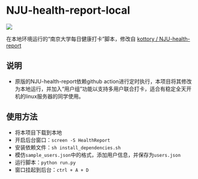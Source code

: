# NJU-health-report-local
![](https://img.shields.io/badge/language-python-brightgreen)

在本地环境运行的“南京大学每日健康打卡”脚本，修改自 [kottory / NJU-health-report](https://github.com/kottory/NJU-health-report)

## 说明
- 原版的NJU-health-report依赖github action进行定时执行，本项目将其修改为本地运行，并加入“用户组”功能以支持多用户联合打卡，适合有稳定全天开机的linux服务器的同学使用。

## 使用方法
- 将本项目下载到本地
- 开启后台窗口：`screen -S HealthReport`
- 安装依赖文件：`sh install_dependencies.sh`
- 模仿`sample_users.json`中的格式，添加用户信息，并保存为`users.json`
- 运行脚本：`python run.py`
- 窗口挂起到后台：`ctrl + A + D`